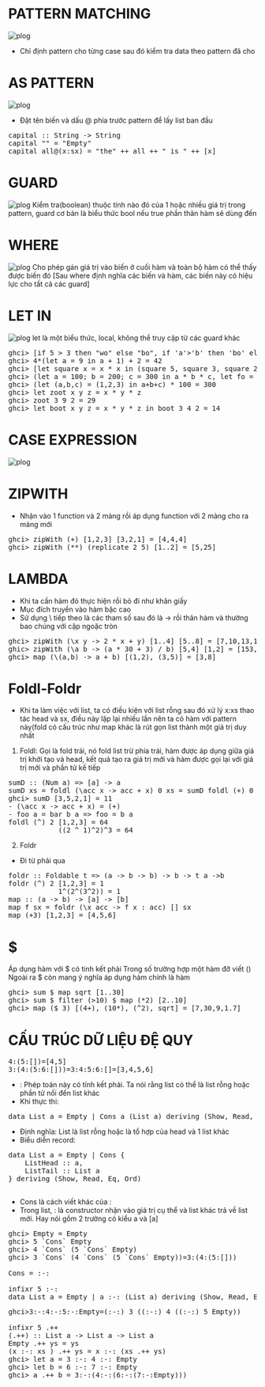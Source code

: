 # PATTERN MATCHING
![plog](/app/Function/image/3-1.png)
- Chỉ định pattern cho từng case sau đó kiểm tra data theo pattern đã cho
# AS PATTERN
![plog](/app/Function/image/3-2.png)
- Đặt tên biến và dấu @ phía trước pattern để lấy list ban đầu
<pre>
capital :: String -> String
capital "" = "Empty"
capital all@(x:sx) = "the" ++ all ++ " is " ++ [x]
</pre>
# GUARD
![plog](/app/Function/image/3-3.png)
Kiểm tra(boolean) thuộc tính nào đó của 1 hoặc nhiều giá trị trong pattern, guard cơ bản là biểu thức bool nếu true phần thân hàm sẽ dùng đến
# WHERE
![plog](/app/Function/image/3-4.png)
Cho phép gán giá trị vào biến ở cuối hàm và toàn bộ hàm có thể thấy được biến đó [Sau where định nghĩa các biến và hàm, các biến này có hiệu lực cho tất cả các guard]
# LET IN
![plog](/app/Function/image/3-5.png)
let là một biểu thức, local, không thể truy cập từ các guard khác
<pre>
ghci> [if 5 > 3 then "wo" else "bo", if 'a'>'b' then 'bo' else 'bar'] = ["wo","bar"]
ghci> 4*(let a = 9 in a + 1) + 2 = 42
ghci> [let square x = x * x in (square 5, square 3, square 2)] = (25, 5, 4)]
ghci> (let a = 100; b = 200; c = 300 in a * b * c, let fo = "HEY"; bar ="thre" in fo ++ bar )
ghci> (let (a,b,c) = (1,2,3) in a+b+c) * 100 = 300
ghci> let zoot x y z = x * y * z
ghci> zoot 3 9 2 = 29
ghci> let boot x y z = x * y * z in boot 3 4 2 = 14
</pre>
# CASE EXPRESSION
![plog](/app/Function/image/3-6.png)


# ZIPWITH
- Nhận vào 1 function và 2 mảng rồi áp dụng function với 2 mảng cho ra mảng mới
<pre>
ghci> zipWith (+) [1,2,3] [3,2,1] = [4,4,4]
ghci> zipWith (**) (replicate 2 5) [1..2] = [5,25]
</pre>

# LAMBDA
- Khi ta cần hàm đó thực hiện rồi bỏ đi như khăn giấy
- Mục đích truyền vào hàm bậc cao
- Sử dụng \ tiếp theo là các tham số sau đó là -> rồi thân hàm và thường bao chúng với cặp ngoặc tròn
<pre>
ghci> zipWith (\x y -> 2 * x + y) [1..4] [5..8] = [7,10,13,16]
ghic> zipWith (\a b -> (a * 30 + 3) / b) [5,4] [1,2] = [153,61.5]
ghci> map (\(a,b) -> a + b) [(1,2), (3,5)] = [3,8]
</pre>

# Foldl-Foldr
- Khi ta làm việc với list, ta có điều kiện với list rỗng sau đó xử lý x:xs thao tác head và sx, điều này lặp lại nhiều lần nên ta có hàm với pattern này(fold có cấu trúc như map khác là rút gọn list thành một giá trị duy nhất
1. Foldl: Gọi là fold trái, nó fold list trừ phía trái, hàm được áp dụng giữa giá trị khởi tạo và head, kết quả tạo ra giá trị mới và hàm được gọi lại với giá trị mới và phần tử kế tiếp
<pre>
sumD :: (Num a) => [a] -> a
sumD xs = foldl (\acc x -> acc + x) 0 xs = sumD foldl (+) 0
ghci> sumD [3,5,2,1] = 11
- (\acc x -> acc + x) = (+)
- foo a = bar b a => foo = b a
foldl (^) 2 [1,2,3] = 64
            ((2 ^ 1)^2)^3 = 64
</pre>


2. Foldr
- Đi từ phải qua
<pre>
foldr :: Foldable t => (a -> b -> b) -> b -> t a ->b
foldr (^) 2 [1,2,3] = 1
            1^(2^(3^2)) = 1
map :: (a -> b) -> [a] -> [b]
map f sx = foldr (\x acc -> f x : acc) [] sx        
map (+3) [1,2,3] = [4,5,6]        
</pre>

# $
Áp dụng hàm với $ có tinh kết phải
Trong số trường hợp một hàm đỡ viết ()
Ngoài ra $ còn mang ý nghĩa áp dụng hàm chính là hàm
<pre>
ghci> sum $ map sqrt [1..30]
ghci> sum $ filter (>10) $ map (*2) [2..10]
ghci> map ($ 3) [(4+), (10*), (^2), sqrt] = [7,30,9,1.7]
</pre>

# CẤU TRÚC DỮ LIỆU ĐỆ QUY
<pre>
4:(5:[])=[4,5]
3:(4:(5:6:[]))=3:4:5:6:[]=[3,4,5,6]
</pre>
- : Phép toán này có tính kết phải. Ta nói rằng list có thể là list rỗng hoặc phần tử nối đến list khác
- Khi thực thi:
<pre>
data List a = Empty | Cons a (List a) deriving (Show, Read, Eq, Ord)
</pre>
- Định nghĩa: List là list rỗng hoặc là tổ hợp của head và 1 list khác
- Biểu diễn record:
<pre>
data List a = Empty | Cons {
    ListHead :: a,
    ListTail :: List a
} deriving (Show, Read, Eq, Ord)

</pre>
- Cons là cách viết khác của :
- Trong list, : là constructor nhận vào giá trị cụ thể và list khác trả về list mới. Hay nói gồm 2 trường có kiểu a và [a]
<pre>
ghci> Empty = Empty
ghci> 5 `Cons` Empty
ghci> 4 `Cons` (5 `Cons` Empty)
ghci> 3 `Cons` (4 `Cons` (5 `Cons` Empty))=3:(4:(5:[]))

Cons = :-:

infixr 5 :-:
data List a = Empty | a :-: (List a) deriving (Show, Read, Eq, Ord)
</pre>
<pre>
ghci>3:-:4:-:5:-:Empty=(:-:) 3 ((:-:) 4 ((:-:) 5 Empty))

infixr 5 .++
(.++) :: List a -> List a -> List a
Empty .++ ys = ys
(x :-: xs ) .++ ys = x :-: (xs .++ ys)
ghci> let a = 3 :-: 4 :-: Empty
ghci> let b = 6 :-: 7 :-: Empty
ghci> a .++ b = 3:-:(4:-:(6:-:(7:-:Empty)))
</pre>



<pre>